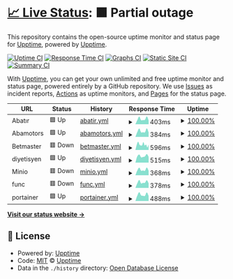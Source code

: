# [📈 Live Status](https://upptime.github.io/upptime): <!--live status--> **🟧 Partial outage**

This repository contains the open-source uptime monitor and status page for [Upptime](https://upptime.js.org), powered by [Upptime](https://github.com/upptime/upptime).

[![Uptime CI](https://github.com/haliliceylan/uptime-haliliceylan/workflows/Uptime%20CI/badge.svg)](https://github.com/upptime/upptime/actions?query=workflow%3A%22Uptime+CI%22)
[![Response Time CI](https://github.com/haliliceylan/uptime-haliliceylan/workflows/Response%20Time%20CI/badge.svg)](https://github.com/upptime/upptime/actions?query=workflow%3A%22Response+Time+CI%22)
[![Graphs CI](https://github.com/haliliceylan/uptime-haliliceylan/workflows/Graphs%20CI/badge.svg)](https://github.com/upptime/upptime/actions?query=workflow%3A%22Graphs+CI%22)
[![Static Site CI](https://github.com/haliliceylan/uptime-haliliceylan/workflows/Static%20Site%20CI/badge.svg)](https://github.com/upptime/upptime/actions?query=workflow%3A%22Static+Site+CI%22)
[![Summary CI](https://github.com/haliliceylan/uptime-haliliceylan/workflows/Summary%20CI/badge.svg)](https://github.com/upptime/upptime/actions?query=workflow%3A%22Summary+CI%22)

With [Upptime](https://upptime.js.org), you can get your own unlimited and free uptime monitor and status page, powered entirely by a GitHub repository. We use [Issues](https://github.com/upptime/upptime/issues) as incident reports, [Actions](https://github.com/upptime/upptime/actions) as uptime monitors, and [Pages](https://upptime.github.io/upptime) for the status page.

<!--start: status pages-->
<!-- This summary is generated by Upptime (https://github.com/upptime/upptime) -->
<!-- Do not edit this manually, your changes will be overwritten -->
<!-- prettier-ignore -->
| URL | Status | History | Response Time | Uptime |
| --- | ------ | ------- | ------------- | ------ |
| <img alt="" src="https://favicons.githubusercontent.com/abatir." height="13"> Abatır | 🟩 Up | [abatir.yml](https://github.com/haliliceylan/uptime-haliliceylan/commits/HEAD/history/abatir.yml) | <details><summary><img alt="Response time graph" src="./graphs/abatir/response-time-week.png" height="20"> 403ms</summary><br><a href="https://haliliceylan.github.io/uptime-haliliceylan/history/abatir"><img alt="Response time 467" src="https://img.shields.io/endpoint?url=https%3A%2F%2Fraw.githubusercontent.com%2Fhaliliceylan%2Fuptime-haliliceylan%2FHEAD%2Fapi%2Fabatir%2Fresponse-time.json"></a><br><a href="https://haliliceylan.github.io/uptime-haliliceylan/history/abatir"><img alt="24-hour response time 302" src="https://img.shields.io/endpoint?url=https%3A%2F%2Fraw.githubusercontent.com%2Fhaliliceylan%2Fuptime-haliliceylan%2FHEAD%2Fapi%2Fabatir%2Fresponse-time-day.json"></a><br><a href="https://haliliceylan.github.io/uptime-haliliceylan/history/abatir"><img alt="7-day response time 403" src="https://img.shields.io/endpoint?url=https%3A%2F%2Fraw.githubusercontent.com%2Fhaliliceylan%2Fuptime-haliliceylan%2FHEAD%2Fapi%2Fabatir%2Fresponse-time-week.json"></a><br><a href="https://haliliceylan.github.io/uptime-haliliceylan/history/abatir"><img alt="30-day response time 443" src="https://img.shields.io/endpoint?url=https%3A%2F%2Fraw.githubusercontent.com%2Fhaliliceylan%2Fuptime-haliliceylan%2FHEAD%2Fapi%2Fabatir%2Fresponse-time-month.json"></a><br><a href="https://haliliceylan.github.io/uptime-haliliceylan/history/abatir"><img alt="1-year response time 467" src="https://img.shields.io/endpoint?url=https%3A%2F%2Fraw.githubusercontent.com%2Fhaliliceylan%2Fuptime-haliliceylan%2FHEAD%2Fapi%2Fabatir%2Fresponse-time-year.json"></a></details> | <details><summary><a href="https://haliliceylan.github.io/uptime-haliliceylan/history/abatir">100.00%</a></summary><a href="https://haliliceylan.github.io/uptime-haliliceylan/history/abatir"><img alt="All-time uptime 100.00%" src="https://img.shields.io/endpoint?url=https%3A%2F%2Fraw.githubusercontent.com%2Fhaliliceylan%2Fuptime-haliliceylan%2FHEAD%2Fapi%2Fabatir%2Fuptime.json"></a><br><a href="https://haliliceylan.github.io/uptime-haliliceylan/history/abatir"><img alt="24-hour uptime 100.00%" src="https://img.shields.io/endpoint?url=https%3A%2F%2Fraw.githubusercontent.com%2Fhaliliceylan%2Fuptime-haliliceylan%2FHEAD%2Fapi%2Fabatir%2Fuptime-day.json"></a><br><a href="https://haliliceylan.github.io/uptime-haliliceylan/history/abatir"><img alt="7-day uptime 100.00%" src="https://img.shields.io/endpoint?url=https%3A%2F%2Fraw.githubusercontent.com%2Fhaliliceylan%2Fuptime-haliliceylan%2FHEAD%2Fapi%2Fabatir%2Fuptime-week.json"></a><br><a href="https://haliliceylan.github.io/uptime-haliliceylan/history/abatir"><img alt="30-day uptime 100.00%" src="https://img.shields.io/endpoint?url=https%3A%2F%2Fraw.githubusercontent.com%2Fhaliliceylan%2Fuptime-haliliceylan%2FHEAD%2Fapi%2Fabatir%2Fuptime-month.json"></a><br><a href="https://haliliceylan.github.io/uptime-haliliceylan/history/abatir"><img alt="1-year uptime 100.00%" src="https://img.shields.io/endpoint?url=https%3A%2F%2Fraw.githubusercontent.com%2Fhaliliceylan%2Fuptime-haliliceylan%2FHEAD%2Fapi%2Fabatir%2Fuptime-year.json"></a></details>
| <img alt="" src="https://favicons.githubusercontent.com/abamotors." height="13"> Abamotors | 🟩 Up | [abamotors.yml](https://github.com/haliliceylan/uptime-haliliceylan/commits/HEAD/history/abamotors.yml) | <details><summary><img alt="Response time graph" src="./graphs/abamotors/response-time-week.png" height="20"> 384ms</summary><br><a href="https://haliliceylan.github.io/uptime-haliliceylan/history/abamotors"><img alt="Response time 446" src="https://img.shields.io/endpoint?url=https%3A%2F%2Fraw.githubusercontent.com%2Fhaliliceylan%2Fuptime-haliliceylan%2FHEAD%2Fapi%2Fabamotors%2Fresponse-time.json"></a><br><a href="https://haliliceylan.github.io/uptime-haliliceylan/history/abamotors"><img alt="24-hour response time 303" src="https://img.shields.io/endpoint?url=https%3A%2F%2Fraw.githubusercontent.com%2Fhaliliceylan%2Fuptime-haliliceylan%2FHEAD%2Fapi%2Fabamotors%2Fresponse-time-day.json"></a><br><a href="https://haliliceylan.github.io/uptime-haliliceylan/history/abamotors"><img alt="7-day response time 384" src="https://img.shields.io/endpoint?url=https%3A%2F%2Fraw.githubusercontent.com%2Fhaliliceylan%2Fuptime-haliliceylan%2FHEAD%2Fapi%2Fabamotors%2Fresponse-time-week.json"></a><br><a href="https://haliliceylan.github.io/uptime-haliliceylan/history/abamotors"><img alt="30-day response time 468" src="https://img.shields.io/endpoint?url=https%3A%2F%2Fraw.githubusercontent.com%2Fhaliliceylan%2Fuptime-haliliceylan%2FHEAD%2Fapi%2Fabamotors%2Fresponse-time-month.json"></a><br><a href="https://haliliceylan.github.io/uptime-haliliceylan/history/abamotors"><img alt="1-year response time 446" src="https://img.shields.io/endpoint?url=https%3A%2F%2Fraw.githubusercontent.com%2Fhaliliceylan%2Fuptime-haliliceylan%2FHEAD%2Fapi%2Fabamotors%2Fresponse-time-year.json"></a></details> | <details><summary><a href="https://haliliceylan.github.io/uptime-haliliceylan/history/abamotors">100.00%</a></summary><a href="https://haliliceylan.github.io/uptime-haliliceylan/history/abamotors"><img alt="All-time uptime 100.00%" src="https://img.shields.io/endpoint?url=https%3A%2F%2Fraw.githubusercontent.com%2Fhaliliceylan%2Fuptime-haliliceylan%2FHEAD%2Fapi%2Fabamotors%2Fuptime.json"></a><br><a href="https://haliliceylan.github.io/uptime-haliliceylan/history/abamotors"><img alt="24-hour uptime 100.00%" src="https://img.shields.io/endpoint?url=https%3A%2F%2Fraw.githubusercontent.com%2Fhaliliceylan%2Fuptime-haliliceylan%2FHEAD%2Fapi%2Fabamotors%2Fuptime-day.json"></a><br><a href="https://haliliceylan.github.io/uptime-haliliceylan/history/abamotors"><img alt="7-day uptime 100.00%" src="https://img.shields.io/endpoint?url=https%3A%2F%2Fraw.githubusercontent.com%2Fhaliliceylan%2Fuptime-haliliceylan%2FHEAD%2Fapi%2Fabamotors%2Fuptime-week.json"></a><br><a href="https://haliliceylan.github.io/uptime-haliliceylan/history/abamotors"><img alt="30-day uptime 100.00%" src="https://img.shields.io/endpoint?url=https%3A%2F%2Fraw.githubusercontent.com%2Fhaliliceylan%2Fuptime-haliliceylan%2FHEAD%2Fapi%2Fabamotors%2Fuptime-month.json"></a><br><a href="https://haliliceylan.github.io/uptime-haliliceylan/history/abamotors"><img alt="1-year uptime 100.00%" src="https://img.shields.io/endpoint?url=https%3A%2F%2Fraw.githubusercontent.com%2Fhaliliceylan%2Fuptime-haliliceylan%2FHEAD%2Fapi%2Fabamotors%2Fuptime-year.json"></a></details>
| <img alt="" src="https://favicons.githubusercontent.com/betmaster." height="13"> Betmaster | 🟥 Down | [betmaster.yml](https://github.com/haliliceylan/uptime-haliliceylan/commits/HEAD/history/betmaster.yml) | <details><summary><img alt="Response time graph" src="./graphs/betmaster/response-time-week.png" height="20"> 596ms</summary><br><a href="https://haliliceylan.github.io/uptime-haliliceylan/history/betmaster"><img alt="Response time 882" src="https://img.shields.io/endpoint?url=https%3A%2F%2Fraw.githubusercontent.com%2Fhaliliceylan%2Fuptime-haliliceylan%2FHEAD%2Fapi%2Fbetmaster%2Fresponse-time.json"></a><br><a href="https://haliliceylan.github.io/uptime-haliliceylan/history/betmaster"><img alt="24-hour response time 515" src="https://img.shields.io/endpoint?url=https%3A%2F%2Fraw.githubusercontent.com%2Fhaliliceylan%2Fuptime-haliliceylan%2FHEAD%2Fapi%2Fbetmaster%2Fresponse-time-day.json"></a><br><a href="https://haliliceylan.github.io/uptime-haliliceylan/history/betmaster"><img alt="7-day response time 596" src="https://img.shields.io/endpoint?url=https%3A%2F%2Fraw.githubusercontent.com%2Fhaliliceylan%2Fuptime-haliliceylan%2FHEAD%2Fapi%2Fbetmaster%2Fresponse-time-week.json"></a><br><a href="https://haliliceylan.github.io/uptime-haliliceylan/history/betmaster"><img alt="30-day response time 1396" src="https://img.shields.io/endpoint?url=https%3A%2F%2Fraw.githubusercontent.com%2Fhaliliceylan%2Fuptime-haliliceylan%2FHEAD%2Fapi%2Fbetmaster%2Fresponse-time-month.json"></a><br><a href="https://haliliceylan.github.io/uptime-haliliceylan/history/betmaster"><img alt="1-year response time 882" src="https://img.shields.io/endpoint?url=https%3A%2F%2Fraw.githubusercontent.com%2Fhaliliceylan%2Fuptime-haliliceylan%2FHEAD%2Fapi%2Fbetmaster%2Fresponse-time-year.json"></a></details> | <details><summary><a href="https://haliliceylan.github.io/uptime-haliliceylan/history/betmaster">100.00%</a></summary><a href="https://haliliceylan.github.io/uptime-haliliceylan/history/betmaster"><img alt="All-time uptime 100.00%" src="https://img.shields.io/endpoint?url=https%3A%2F%2Fraw.githubusercontent.com%2Fhaliliceylan%2Fuptime-haliliceylan%2FHEAD%2Fapi%2Fbetmaster%2Fuptime.json"></a><br><a href="https://haliliceylan.github.io/uptime-haliliceylan/history/betmaster"><img alt="24-hour uptime 100.00%" src="https://img.shields.io/endpoint?url=https%3A%2F%2Fraw.githubusercontent.com%2Fhaliliceylan%2Fuptime-haliliceylan%2FHEAD%2Fapi%2Fbetmaster%2Fuptime-day.json"></a><br><a href="https://haliliceylan.github.io/uptime-haliliceylan/history/betmaster"><img alt="7-day uptime 100.00%" src="https://img.shields.io/endpoint?url=https%3A%2F%2Fraw.githubusercontent.com%2Fhaliliceylan%2Fuptime-haliliceylan%2FHEAD%2Fapi%2Fbetmaster%2Fuptime-week.json"></a><br><a href="https://haliliceylan.github.io/uptime-haliliceylan/history/betmaster"><img alt="30-day uptime 100.00%" src="https://img.shields.io/endpoint?url=https%3A%2F%2Fraw.githubusercontent.com%2Fhaliliceylan%2Fuptime-haliliceylan%2FHEAD%2Fapi%2Fbetmaster%2Fuptime-month.json"></a><br><a href="https://haliliceylan.github.io/uptime-haliliceylan/history/betmaster"><img alt="1-year uptime 100.00%" src="https://img.shields.io/endpoint?url=https%3A%2F%2Fraw.githubusercontent.com%2Fhaliliceylan%2Fuptime-haliliceylan%2FHEAD%2Fapi%2Fbetmaster%2Fuptime-year.json"></a></details>
| <img alt="" src="https://favicons.githubusercontent.com/null" height="13"> diyetisyen | 🟩 Up | [diyetisyen.yml](https://github.com/haliliceylan/uptime-haliliceylan/commits/HEAD/history/diyetisyen.yml) | <details><summary><img alt="Response time graph" src="./graphs/diyetisyen/response-time-week.png" height="20"> 515ms</summary><br><a href="https://haliliceylan.github.io/uptime-haliliceylan/history/diyetisyen"><img alt="Response time 545" src="https://img.shields.io/endpoint?url=https%3A%2F%2Fraw.githubusercontent.com%2Fhaliliceylan%2Fuptime-haliliceylan%2FHEAD%2Fapi%2Fdiyetisyen%2Fresponse-time.json"></a><br><a href="https://haliliceylan.github.io/uptime-haliliceylan/history/diyetisyen"><img alt="24-hour response time 459" src="https://img.shields.io/endpoint?url=https%3A%2F%2Fraw.githubusercontent.com%2Fhaliliceylan%2Fuptime-haliliceylan%2FHEAD%2Fapi%2Fdiyetisyen%2Fresponse-time-day.json"></a><br><a href="https://haliliceylan.github.io/uptime-haliliceylan/history/diyetisyen"><img alt="7-day response time 515" src="https://img.shields.io/endpoint?url=https%3A%2F%2Fraw.githubusercontent.com%2Fhaliliceylan%2Fuptime-haliliceylan%2FHEAD%2Fapi%2Fdiyetisyen%2Fresponse-time-week.json"></a><br><a href="https://haliliceylan.github.io/uptime-haliliceylan/history/diyetisyen"><img alt="30-day response time 524" src="https://img.shields.io/endpoint?url=https%3A%2F%2Fraw.githubusercontent.com%2Fhaliliceylan%2Fuptime-haliliceylan%2FHEAD%2Fapi%2Fdiyetisyen%2Fresponse-time-month.json"></a><br><a href="https://haliliceylan.github.io/uptime-haliliceylan/history/diyetisyen"><img alt="1-year response time 545" src="https://img.shields.io/endpoint?url=https%3A%2F%2Fraw.githubusercontent.com%2Fhaliliceylan%2Fuptime-haliliceylan%2FHEAD%2Fapi%2Fdiyetisyen%2Fresponse-time-year.json"></a></details> | <details><summary><a href="https://haliliceylan.github.io/uptime-haliliceylan/history/diyetisyen">100.00%</a></summary><a href="https://haliliceylan.github.io/uptime-haliliceylan/history/diyetisyen"><img alt="All-time uptime 100.00%" src="https://img.shields.io/endpoint?url=https%3A%2F%2Fraw.githubusercontent.com%2Fhaliliceylan%2Fuptime-haliliceylan%2FHEAD%2Fapi%2Fdiyetisyen%2Fuptime.json"></a><br><a href="https://haliliceylan.github.io/uptime-haliliceylan/history/diyetisyen"><img alt="24-hour uptime 100.00%" src="https://img.shields.io/endpoint?url=https%3A%2F%2Fraw.githubusercontent.com%2Fhaliliceylan%2Fuptime-haliliceylan%2FHEAD%2Fapi%2Fdiyetisyen%2Fuptime-day.json"></a><br><a href="https://haliliceylan.github.io/uptime-haliliceylan/history/diyetisyen"><img alt="7-day uptime 100.00%" src="https://img.shields.io/endpoint?url=https%3A%2F%2Fraw.githubusercontent.com%2Fhaliliceylan%2Fuptime-haliliceylan%2FHEAD%2Fapi%2Fdiyetisyen%2Fuptime-week.json"></a><br><a href="https://haliliceylan.github.io/uptime-haliliceylan/history/diyetisyen"><img alt="30-day uptime 100.00%" src="https://img.shields.io/endpoint?url=https%3A%2F%2Fraw.githubusercontent.com%2Fhaliliceylan%2Fuptime-haliliceylan%2FHEAD%2Fapi%2Fdiyetisyen%2Fuptime-month.json"></a><br><a href="https://haliliceylan.github.io/uptime-haliliceylan/history/diyetisyen"><img alt="1-year uptime 100.00%" src="https://img.shields.io/endpoint?url=https%3A%2F%2Fraw.githubusercontent.com%2Fhaliliceylan%2Fuptime-haliliceylan%2FHEAD%2Fapi%2Fdiyetisyen%2Fuptime-year.json"></a></details>
| <img alt="" src="https://favicons.githubusercontent.com/minio." height="13"> Minio | 🟥 Down | [minio.yml](https://github.com/haliliceylan/uptime-haliliceylan/commits/HEAD/history/minio.yml) | <details><summary><img alt="Response time graph" src="./graphs/minio/response-time-week.png" height="20"> 368ms</summary><br><a href="https://haliliceylan.github.io/uptime-haliliceylan/history/minio"><img alt="Response time 435" src="https://img.shields.io/endpoint?url=https%3A%2F%2Fraw.githubusercontent.com%2Fhaliliceylan%2Fuptime-haliliceylan%2FHEAD%2Fapi%2Fminio%2Fresponse-time.json"></a><br><a href="https://haliliceylan.github.io/uptime-haliliceylan/history/minio"><img alt="24-hour response time 300" src="https://img.shields.io/endpoint?url=https%3A%2F%2Fraw.githubusercontent.com%2Fhaliliceylan%2Fuptime-haliliceylan%2FHEAD%2Fapi%2Fminio%2Fresponse-time-day.json"></a><br><a href="https://haliliceylan.github.io/uptime-haliliceylan/history/minio"><img alt="7-day response time 368" src="https://img.shields.io/endpoint?url=https%3A%2F%2Fraw.githubusercontent.com%2Fhaliliceylan%2Fuptime-haliliceylan%2FHEAD%2Fapi%2Fminio%2Fresponse-time-week.json"></a><br><a href="https://haliliceylan.github.io/uptime-haliliceylan/history/minio"><img alt="30-day response time 432" src="https://img.shields.io/endpoint?url=https%3A%2F%2Fraw.githubusercontent.com%2Fhaliliceylan%2Fuptime-haliliceylan%2FHEAD%2Fapi%2Fminio%2Fresponse-time-month.json"></a><br><a href="https://haliliceylan.github.io/uptime-haliliceylan/history/minio"><img alt="1-year response time 435" src="https://img.shields.io/endpoint?url=https%3A%2F%2Fraw.githubusercontent.com%2Fhaliliceylan%2Fuptime-haliliceylan%2FHEAD%2Fapi%2Fminio%2Fresponse-time-year.json"></a></details> | <details><summary><a href="https://haliliceylan.github.io/uptime-haliliceylan/history/minio">100.00%</a></summary><a href="https://haliliceylan.github.io/uptime-haliliceylan/history/minio"><img alt="All-time uptime 100.00%" src="https://img.shields.io/endpoint?url=https%3A%2F%2Fraw.githubusercontent.com%2Fhaliliceylan%2Fuptime-haliliceylan%2FHEAD%2Fapi%2Fminio%2Fuptime.json"></a><br><a href="https://haliliceylan.github.io/uptime-haliliceylan/history/minio"><img alt="24-hour uptime 100.00%" src="https://img.shields.io/endpoint?url=https%3A%2F%2Fraw.githubusercontent.com%2Fhaliliceylan%2Fuptime-haliliceylan%2FHEAD%2Fapi%2Fminio%2Fuptime-day.json"></a><br><a href="https://haliliceylan.github.io/uptime-haliliceylan/history/minio"><img alt="7-day uptime 100.00%" src="https://img.shields.io/endpoint?url=https%3A%2F%2Fraw.githubusercontent.com%2Fhaliliceylan%2Fuptime-haliliceylan%2FHEAD%2Fapi%2Fminio%2Fuptime-week.json"></a><br><a href="https://haliliceylan.github.io/uptime-haliliceylan/history/minio"><img alt="30-day uptime 100.00%" src="https://img.shields.io/endpoint?url=https%3A%2F%2Fraw.githubusercontent.com%2Fhaliliceylan%2Fuptime-haliliceylan%2FHEAD%2Fapi%2Fminio%2Fuptime-month.json"></a><br><a href="https://haliliceylan.github.io/uptime-haliliceylan/history/minio"><img alt="1-year uptime 100.00%" src="https://img.shields.io/endpoint?url=https%3A%2F%2Fraw.githubusercontent.com%2Fhaliliceylan%2Fuptime-haliliceylan%2FHEAD%2Fapi%2Fminio%2Fuptime-year.json"></a></details>
| <img alt="" src="https://favicons.githubusercontent.com/func." height="13"> func | 🟥 Down | [func.yml](https://github.com/haliliceylan/uptime-haliliceylan/commits/HEAD/history/func.yml) | <details><summary><img alt="Response time graph" src="./graphs/func/response-time-week.png" height="20"> 378ms</summary><br><a href="https://haliliceylan.github.io/uptime-haliliceylan/history/func"><img alt="Response time 425" src="https://img.shields.io/endpoint?url=https%3A%2F%2Fraw.githubusercontent.com%2Fhaliliceylan%2Fuptime-haliliceylan%2FHEAD%2Fapi%2Ffunc%2Fresponse-time.json"></a><br><a href="https://haliliceylan.github.io/uptime-haliliceylan/history/func"><img alt="24-hour response time 309" src="https://img.shields.io/endpoint?url=https%3A%2F%2Fraw.githubusercontent.com%2Fhaliliceylan%2Fuptime-haliliceylan%2FHEAD%2Fapi%2Ffunc%2Fresponse-time-day.json"></a><br><a href="https://haliliceylan.github.io/uptime-haliliceylan/history/func"><img alt="7-day response time 378" src="https://img.shields.io/endpoint?url=https%3A%2F%2Fraw.githubusercontent.com%2Fhaliliceylan%2Fuptime-haliliceylan%2FHEAD%2Fapi%2Ffunc%2Fresponse-time-week.json"></a><br><a href="https://haliliceylan.github.io/uptime-haliliceylan/history/func"><img alt="30-day response time 411" src="https://img.shields.io/endpoint?url=https%3A%2F%2Fraw.githubusercontent.com%2Fhaliliceylan%2Fuptime-haliliceylan%2FHEAD%2Fapi%2Ffunc%2Fresponse-time-month.json"></a><br><a href="https://haliliceylan.github.io/uptime-haliliceylan/history/func"><img alt="1-year response time 425" src="https://img.shields.io/endpoint?url=https%3A%2F%2Fraw.githubusercontent.com%2Fhaliliceylan%2Fuptime-haliliceylan%2FHEAD%2Fapi%2Ffunc%2Fresponse-time-year.json"></a></details> | <details><summary><a href="https://haliliceylan.github.io/uptime-haliliceylan/history/func">100.00%</a></summary><a href="https://haliliceylan.github.io/uptime-haliliceylan/history/func"><img alt="All-time uptime 100.00%" src="https://img.shields.io/endpoint?url=https%3A%2F%2Fraw.githubusercontent.com%2Fhaliliceylan%2Fuptime-haliliceylan%2FHEAD%2Fapi%2Ffunc%2Fuptime.json"></a><br><a href="https://haliliceylan.github.io/uptime-haliliceylan/history/func"><img alt="24-hour uptime 100.00%" src="https://img.shields.io/endpoint?url=https%3A%2F%2Fraw.githubusercontent.com%2Fhaliliceylan%2Fuptime-haliliceylan%2FHEAD%2Fapi%2Ffunc%2Fuptime-day.json"></a><br><a href="https://haliliceylan.github.io/uptime-haliliceylan/history/func"><img alt="7-day uptime 100.00%" src="https://img.shields.io/endpoint?url=https%3A%2F%2Fraw.githubusercontent.com%2Fhaliliceylan%2Fuptime-haliliceylan%2FHEAD%2Fapi%2Ffunc%2Fuptime-week.json"></a><br><a href="https://haliliceylan.github.io/uptime-haliliceylan/history/func"><img alt="30-day uptime 100.00%" src="https://img.shields.io/endpoint?url=https%3A%2F%2Fraw.githubusercontent.com%2Fhaliliceylan%2Fuptime-haliliceylan%2FHEAD%2Fapi%2Ffunc%2Fuptime-month.json"></a><br><a href="https://haliliceylan.github.io/uptime-haliliceylan/history/func"><img alt="1-year uptime 100.00%" src="https://img.shields.io/endpoint?url=https%3A%2F%2Fraw.githubusercontent.com%2Fhaliliceylan%2Fuptime-haliliceylan%2FHEAD%2Fapi%2Ffunc%2Fuptime-year.json"></a></details>
| <img alt="" src="https://favicons.githubusercontent.com/portainer." height="13"> portainer | 🟩 Up | [portainer.yml](https://github.com/haliliceylan/uptime-haliliceylan/commits/HEAD/history/portainer.yml) | <details><summary><img alt="Response time graph" src="./graphs/portainer/response-time-week.png" height="20"> 488ms</summary><br><a href="https://haliliceylan.github.io/uptime-haliliceylan/history/portainer"><img alt="Response time 555" src="https://img.shields.io/endpoint?url=https%3A%2F%2Fraw.githubusercontent.com%2Fhaliliceylan%2Fuptime-haliliceylan%2FHEAD%2Fapi%2Fportainer%2Fresponse-time.json"></a><br><a href="https://haliliceylan.github.io/uptime-haliliceylan/history/portainer"><img alt="24-hour response time 393" src="https://img.shields.io/endpoint?url=https%3A%2F%2Fraw.githubusercontent.com%2Fhaliliceylan%2Fuptime-haliliceylan%2FHEAD%2Fapi%2Fportainer%2Fresponse-time-day.json"></a><br><a href="https://haliliceylan.github.io/uptime-haliliceylan/history/portainer"><img alt="7-day response time 488" src="https://img.shields.io/endpoint?url=https%3A%2F%2Fraw.githubusercontent.com%2Fhaliliceylan%2Fuptime-haliliceylan%2FHEAD%2Fapi%2Fportainer%2Fresponse-time-week.json"></a><br><a href="https://haliliceylan.github.io/uptime-haliliceylan/history/portainer"><img alt="30-day response time 531" src="https://img.shields.io/endpoint?url=https%3A%2F%2Fraw.githubusercontent.com%2Fhaliliceylan%2Fuptime-haliliceylan%2FHEAD%2Fapi%2Fportainer%2Fresponse-time-month.json"></a><br><a href="https://haliliceylan.github.io/uptime-haliliceylan/history/portainer"><img alt="1-year response time 555" src="https://img.shields.io/endpoint?url=https%3A%2F%2Fraw.githubusercontent.com%2Fhaliliceylan%2Fuptime-haliliceylan%2FHEAD%2Fapi%2Fportainer%2Fresponse-time-year.json"></a></details> | <details><summary><a href="https://haliliceylan.github.io/uptime-haliliceylan/history/portainer">100.00%</a></summary><a href="https://haliliceylan.github.io/uptime-haliliceylan/history/portainer"><img alt="All-time uptime 100.00%" src="https://img.shields.io/endpoint?url=https%3A%2F%2Fraw.githubusercontent.com%2Fhaliliceylan%2Fuptime-haliliceylan%2FHEAD%2Fapi%2Fportainer%2Fuptime.json"></a><br><a href="https://haliliceylan.github.io/uptime-haliliceylan/history/portainer"><img alt="24-hour uptime 100.00%" src="https://img.shields.io/endpoint?url=https%3A%2F%2Fraw.githubusercontent.com%2Fhaliliceylan%2Fuptime-haliliceylan%2FHEAD%2Fapi%2Fportainer%2Fuptime-day.json"></a><br><a href="https://haliliceylan.github.io/uptime-haliliceylan/history/portainer"><img alt="7-day uptime 100.00%" src="https://img.shields.io/endpoint?url=https%3A%2F%2Fraw.githubusercontent.com%2Fhaliliceylan%2Fuptime-haliliceylan%2FHEAD%2Fapi%2Fportainer%2Fuptime-week.json"></a><br><a href="https://haliliceylan.github.io/uptime-haliliceylan/history/portainer"><img alt="30-day uptime 100.00%" src="https://img.shields.io/endpoint?url=https%3A%2F%2Fraw.githubusercontent.com%2Fhaliliceylan%2Fuptime-haliliceylan%2FHEAD%2Fapi%2Fportainer%2Fuptime-month.json"></a><br><a href="https://haliliceylan.github.io/uptime-haliliceylan/history/portainer"><img alt="1-year uptime 100.00%" src="https://img.shields.io/endpoint?url=https%3A%2F%2Fraw.githubusercontent.com%2Fhaliliceylan%2Fuptime-haliliceylan%2FHEAD%2Fapi%2Fportainer%2Fuptime-year.json"></a></details>

<!--end: status pages-->

[**Visit our status website →**](https://upptime.github.io/upptime)

## 📄 License

- Powered by: [Upptime](https://github.com/upptime/upptime)
- Code: [MIT](./LICENSE) © [Upptime](https://upptime.js.org)
- Data in the `./history` directory: [Open Database License](https://opendatacommons.org/licenses/odbl/1-0/)
